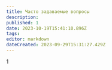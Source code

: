 ```yaml
---
title: Часто задаваемые вопросы
description: 
published: 1
date: 2023-10-19T15:41:10.896Z
tags: 
editor: markdown
dateCreated: 2023-09-29T15:31:27.429Z
---
```


1